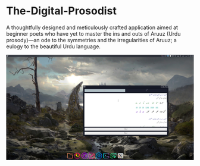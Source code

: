 # The-Digital-Prosodist
A thoughtfully designed and meticulously crafted application aimed at beginner poets who have yet to master the ins and outs of Aruuz (Urdu prosody)—an ode to the symmetries and the irregularities of Aruuz; a eulogy to the beautiful Urdu language.

![Demo](https://raw.githubusercontent.com/Chashm-e-Afreen/The-Digital-Prosodist/master/Screenshot_20200703_203357.png)
